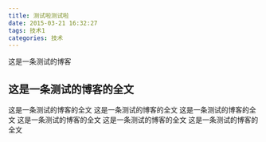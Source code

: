 ```yaml
---
title: 测试啦测试啦
date: 2015-03-21 16:32:27
tags: 技术1
categories: 技术
---
```

这是一条测试的博客
<!--more-->
## 这是一条测试的博客的全文
这是一条测试的博客的全文
这是一条测试的博客的全文
这是一条测试的博客的全文
这是一条测试的博客的全文
这是一条测试的博客的全文
这是一条测试的博客的全文
